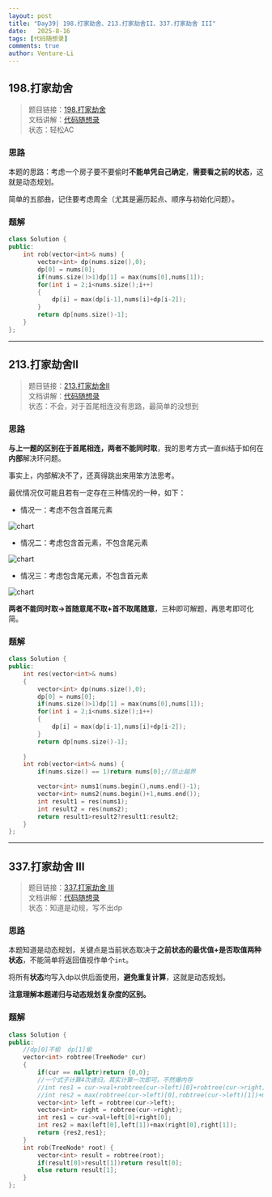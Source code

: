 ```yaml
---
layout: post
title: "Day39| 198.打家劫舍、213.打家劫舍II、337.打家劫舍 III"
date:   2025-8-16
tags: [代码随想录]
comments: true
author: Venture-Li
---
```


## 198.打家劫舍

> 题目链接：[198.打家劫舍](https://leetcode.cn/problems/house-robber/description/)  
> 文档讲解：[代码随想录](https://www.programmercarl.com/)  
> 状态：轻松AC

### 思路

本题的思路：考虑一个房子要不要偷时**不能单凭自己确定**，**需要看之前的状态**，这就是动态规划。

简单的五部曲，记住要考虑周全（尤其是遍历起点、顺序与初始化问题）。

### 题解

```c++
class Solution {
public:
    int rob(vector<int>& nums) {
        vector<int> dp(nums.size(),0);
        dp[0] = nums[0];
        if(nums.size()>1)dp[1] = max(nums[0],nums[1]);
        for(int i = 2;i<nums.size();i++)
        {
            dp[i] = max(dp[i-1],nums[i]+dp[i-2]);
        }
        return dp[nums.size()-1];    
    }
};
```

---

## 213.打家劫舍II

> 题目链接：[213.打家劫舍II](https://leetcode.cn/problems/house-robber-ii/description/)  
> 文档讲解：[代码随想录](https://www.programmercarl.com/)  
> 状态：不会，对于首尾相连没有思路，最简单的没想到

### 思路

**与上一题的区别在于首尾相连，两者不能同时取**，我的思考方式一直纠结于如何在**内部**解决环问题。

事实上，内部解决不了，还真得跳出来用笨方法思考。

最优情况仅可能且若有一定存在三种情况的一种，如下：

- 情况一：考虑不包含首尾元素
  
![chart](https://venture-li.github.io/images/202508190003023.png)

- 情况二：考虑包含首元素，不包含尾元素
  
![chart](https://venture-li.github.io/images/202508190004342.png)

- 情况三：考虑包含尾元素，不包含首元素

![chart](https://venture-li.github.io/images/202508190004207.png)

**两者不能同时取->首随意尾不取+首不取尾随意**，三种即可解题，再思考即可化简。

### 题解

```c++
class Solution {
public:
    int res(vector<int>& nums)
    {
        vector<int> dp(nums.size(),0);
        dp[0] = nums[0];
        if(nums.size()>1)dp[1] = max(nums[0],nums[1]);
        for(int i = 2;i<nums.size();i++)
        {
            dp[i] = max(dp[i-1],nums[i]+dp[i-2]);
        }
        return dp[nums.size()-1];
        
    }
    int rob(vector<int>& nums) {
        if(nums.size() == 1)return nums[0];//防止越界

        vector<int> nums1(nums.begin(),nums.end()-1);
        vector<int> nums2(nums.begin()+1,nums.end());
        int result1 = res(nums1);
        int result2 = res(nums2);
        return result1>result2?result1:result2;    
    }
};
```

---

## 337.打家劫舍 III

> 题目链接：[337.打家劫舍 III](https://leetcode.cn/problems/house-robber-iii/description/)  
> 文档讲解：[代码随想录](https://www.programmercarl.com/)  
> 状态：知道是动规，写不出dp

### 思路

本题知道是动态规划，关键点是当前状态取决于**之前状态的最优值+是否取值两种状态**，不能简单将返回值视作单个`int`。

将所有**状态**均写入dp以供后面使用，**避免重复计算**，这就是动态规划。

**注意理解本题递归与动态规划复杂度的区别。**

### 题解

```c++
class Solution {
public:
    //dp[0]不偷  dp[1]偷
    vector<int> robtree(TreeNode* cur)
    {
        if(cur == nullptr)return {0,0};
        //一个式子计算4次递归，其实计算一次即可，不然爆内存
        //int res1 = cur->val+robtree(cur->left)[0]+robtree(cur->right)[0];
        //int res2 = max(robtree(cur->left)[0],robtree(cur->left)[1])+max(robtree(cur->right)[0],robtree(cur->right)[1]);
        vector<int> left = robtree(cur->left);
        vector<int> right = robtree(cur->right);
        int res1 = cur->val+left[0]+right[0];
        int res2 = max(left[0],left[1])+max(right[0],right[1]);
        return {res2,res1};
    }
    int rob(TreeNode* root) {
        vector<int> result = robtree(root);
        if(result[0]>result[1])return result[0];
        else return result[1];
    }
};
```
